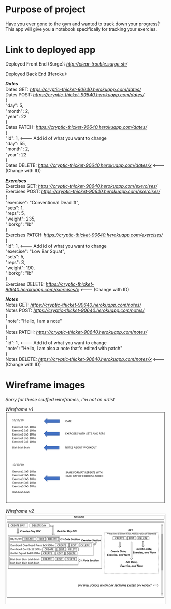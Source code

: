 # Purpose of project

Have you ever gone to the gym and wanted to track down your progress?
This app will give you a notebook specifically for tracking your exercies.

# Link to deployed app

Deployed Front End (Surge): _http://clear-trouble.surge.sh/_

Deployed Back End (Heroku):

**_Dates_** <br/>
Dates GET: _https://cryptic-thicket-90640.herokuapp.com/dates/_ <br/>
Dates POST: _https://cryptic-thicket-90640.herokuapp.com/dates/_ <br/>
{ <br/>
"day": 5, <br/>
"month": 2, <br/>
"year": 22 <br/>
} <br/>
Dates PATCH: _https://cryptic-thicket-90640.herokuapp.com/dates/_ <br/>
{<br/>
"id": 1, <--- Add id of what you want to change<br/>
"day": 55,<br/>
"month": 2,<br/>
"year": 22<br/>
}<br/>
Dates DELETE: _https://cryptic-thicket-90640.herokuapp.com/dates/x_ <--- (Change with ID) <br/>

**_Exercises_** <br/>
Exercises GET: _https://cryptic-thicket-90640.herokuapp.com/exercises/_ <br/>
Exercises POST: _https://cryptic-thicket-90640.herokuapp.com/exercises/_ <br/>
{<br/>
"exercise": "Conventional Deadlift", <br/>
"sets": 1, <br/>
"reps": 5, <br/>
"weight": 235, <br/>
"lborkg": "lb" <br/>
}<br/>
Exercises PATCH: _https://cryptic-thicket-90640.herokuapp.com/exercises/_ <br/>
{<br/>
"id": 1, <--- Add id of what you want to change<br/>
"exercise": "Low Bar Squat",<br/>
"sets": 5,<br/>
"reps": 3,<br/>
"weight": 190,<br/>
"lborkg": "lb"<br/>
}<br/>
Exercises DELETE: _https://cryptic-thicket-90640.herokuapp.com/exercises/x_ <--- (Change with ID) <br/>

**_Notes_** <br/>
Notes GET: _https://cryptic-thicket-90640.herokuapp.com/notes/_ <br/>
Notes POST: _https://cryptic-thicket-90640.herokuapp.com/notes/_ <br/>
{<br/>
"note": "Hello, I am a note"<br/>
}<br/>
Notes PATCH: _https://cryptic-thicket-90640.herokuapp.com/notes/_ <br/>
{<br/>
"id": 1, <--- Add id of what you want to change<br/>
"note": "Hello, I am also a note that's edited with patch"<br/>
}<br/>
Notes DELETE: _https://cryptic-thicket-90640.herokuapp.com/notes/x_ <--- (Change with ID) <br/>

# Wireframe images

_Sorry for these scuffed wireframes, I'm not an artist_

_Wireframe v1_
![](images_for_readme/mod3wireframe.png)

_Wireframe v2_
![](images_for_readme/mod3wireframeupdated.png)
